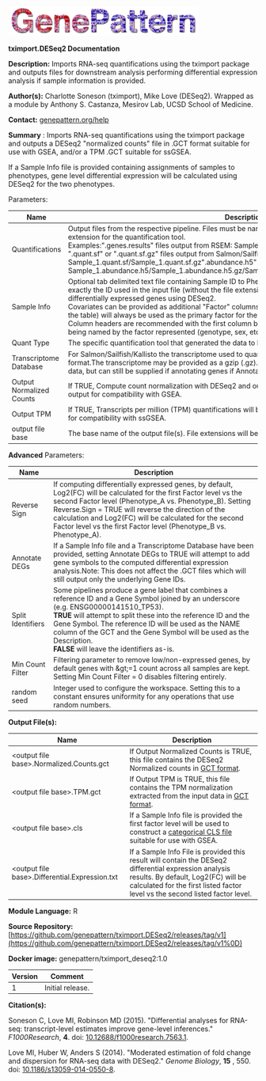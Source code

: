 ![](GPlogo.png)

**tximport.DESeq2 Documentation**

**Description:** Imports RNA-seq quantifications using the tximport package and outputs files for downstream analysis performing differential expression analysis if sample information is provided.

**Author(s):** Charlotte Soneson (tximport), Mike Love (DESeq2). Wrapped as a module by Anthony S. Castanza, Mesirov Lab, UCSD School of Medicine.

**Contact:** [genepattern.org/help](../genepattern.org/help)

**Summary** : Imports RNA-seq quantifications using the tximport package and outputs a DESeq2 &quot;normalized counts&quot; file in .GCT format suitable for use with GSEA, and/or a TPM .GCT suitable for ssGSEA.

If a Sample Info file is provided containing assignments of samples to phenotypes, gene level differential expression will be calculated using DESeq2 for the two phenotypes.

Parameters:

| **Name** | **Description** |
| --- | --- |
| Quantifications | Output files from the respective pipeline. Files must be named with the sample ID and the appropriate extension for the quantification tool. <br> Examples:&quot;.genes.results&quot; files output from RSEM: Sample\_1.genes.results <br> &quot;.quant.sf&quot; or &quot;.quant.sf.gz&quot; files output from Salmon/Sailfish: Sample\_1.quant.sf/Sample\_1.quant.sf.gz&quot;.abundance.h5&quot; or &quot;.abundance.tsv&quot; files output from Kallisto: Sample\_1.abundance.h5/Sample\_1.abundance.h5.gz/Sample\_1.abundance.tsv/Sample\_1.abundance.tsv.gz |
| Sample Info | Optional tab delimited text file containing Sample ID to Phenotype mappings. Sample IDs should match exactly the ID used in the input file (without the file extension). If provided, this file will be used to compute differentially expressed genes using DESeq2. <br> Covariates can be provided as additional &quot;Factor&quot; columns. The first factor column (the second column in the table) will always be used as the primary factor for the differential expression analysis. <br> Column headers are recommended with the first column being titled SampleID, and the remaining columns being named by the factor represented (genotype, sex, etc.) |
| Quant Type | The specific quantification tool that generated the data to be imported. |
| Transcriptome Database | For Salmon/Sailfish/Kallisto the transcriptome used to quantify the data must be provided in GTF/GFF3 format.The transcriptome may be provided as a gzip (.gz).This information is ignored for importing RSEM data, but can still be supplied if annotating genes if Annotate DEGs is TRUE. |
| Output Normalized Counts | If TRUE, Compute count normalization with DESeq2 and output the normalized matrix. This is the ideal output for compatibility with GSEA. |
| Output TPM | If TRUE, Transcripts per million (TPM) quantifications will be extracted and output. This is the ideal output for compatibility with ssGSEA. |
| output file base | The base name of the output file(s). File extensions will be added automatically. |

**Advanced** Parameters:

| **Name** | **Description** |
| --- | --- |
| Reverse Sign | If computing differentially expressed genes, by default, Log2(FC) will be calculated for the first Factor level vs the second Factor level (Phenotype\_A vs. Phenotype\_B). Setting Reverse.Sign = TRUE will reverse the direction of the calculation and Log2(FC) will be calculated for the second Factor level vs the first Factor level (Phenotype\_B vs. Phenotype\_A). |
| Annotate DEGs | If a Sample Info file and a Transcriptome Database have been provided, setting Annotate DEGs to TRUE will attempt to add gene symbols to the computed differential expression analysis.Note: This does not affect the .GCT files which will still output only the underlying Gene IDs. |
| Split Identifiers | Some pipelines produce a gene label that combines a reference ID and a Gene Symbol joined by an underscore (e.g. ENSG00000141510\_TP53). <br> **TRUE** will attempt to split these into the reference ID and the Gene Symbol. The reference ID will be used as the NAME column of the GCT and the Gene Symbol will be used as the Description. <br> **FALSE** will leave the identifiers as-is. |
| Min Count Filter | Filtering parameter to remove low/non-expressed genes, by default genes with \&gt;=1 count across all samples are kept. Setting Min Count Filter = 0 disables filtering entirely. |
| random seed | Integer used to configure the workspace. Setting this to a constant ensures uniformity for any operations that use random numbers. |

**Output File(s):**

| **Name** | **Description** |
| --- | --- |
| \<output file base\>.Normalized.Counts.gct | If Output Normalized Counts is TRUE, this file contains the DESeq2 Normalized counts in [GCT format](https://software.broadinstitute.org/cancer/software/gsea/wiki/index.php/Data_formats#GCT:_Gene_Cluster_Text_file_format_.28.2A.gct.29). |
| \<output file base\>.TPM.gct | If Output TPM is TRUE, this file contains the TPM normalization extracted from the input data in [GCT format](https://software.broadinstitute.org/cancer/software/gsea/wiki/index.php/Data_formats#GCT:_Gene_Cluster_Text_file_format_.28.2A.gct.29). |
| \<output file base\>.cls | If a Sample Info file is provided the first factor level will be used to construct a [categorical CLS file](https://software.broadinstitute.org/cancer/software/gsea/wiki/index.php/Data_formats#CLS:_Categorical_.28e.g_tumor_vs_normal.29_class_file_format_.28.2A.cls.29) suitable for use with GSEA. |
| \<output file base\>.Differential.Expression.txt | If a Sample Info File is provided this result will contain the DESeq2 differential expression analysis results. By default, Log2(FC) will be calculated for the first listed factor level vs the second listed factor level. |

**Module Language:** R

**Source Repository:** [https://github.com/genepattern/tximport.DESeq2/releases/tag/v1](https://github.com/genepattern/tximport.DESeq2/releases/tag/v1%0D)

**Docker image:** genepattern/tximport\_deseq2:1.0

| **Version** | **Comment** |
| --- | --- |
| 1 | Initial release. |

**Citation(s):**

Soneson C, Love MI, Robinson MD (2015). &quot;Differential analyses for RNA-seq: transcript-level estimates improve gene-level inferences.&quot; _F1000Research_, **4**. doi: [10.12688/f1000research.7563.1](https://doi.org/10.12688/f1000research.7563.1).

Love MI, Huber W, Anders S (2014). &quot;Moderated estimation of fold change and dispersion for RNA-seq data with DESeq2.&quot; _Genome Biology_, **15** , 550. doi: [10.1186/s13059-014-0550-8](https://doi.org/10.1186/s13059-014-0550-8).
